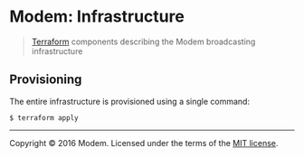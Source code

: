 # Modem: Infrastructure

> [Terraform][] components describing the Modem broadcasting infrastructure

## Provisioning

The entire infrastructure is provisioned using a single command:

```console
$ terraform apply
```

---

Copyright &copy; 2016 Modem. Licensed under the terms of the [MIT license](LICENSE.md).

[Terraform]: https://www.terraform.io/
